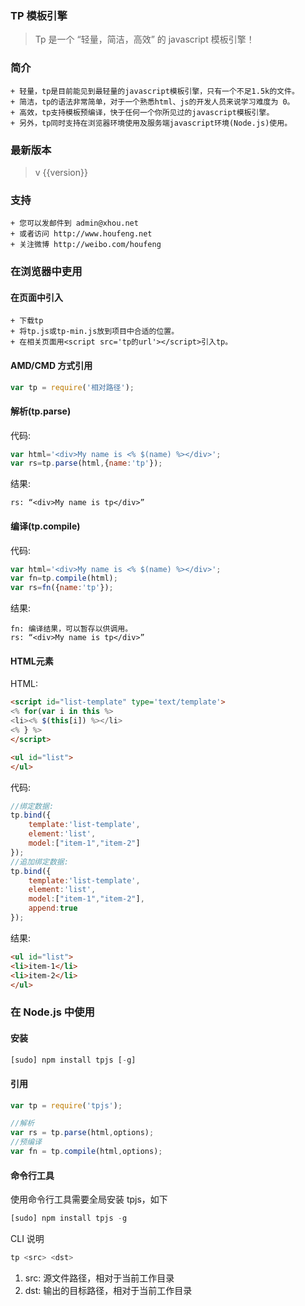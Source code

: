 ### TP 模板引擎
>Tp 是一个 “轻量，简洁，高效” 的 javascript 模板引擎！

### 简介
```
+ 轻量，tp是目前能见到最轻量的javascript模板引擎，只有一个不足1.5k的文件。
+ 简洁，tp的语法非常简单，对于一个熟悉html、js的开发人员来说学习难度为 0。
+ 高效，tp支持模板预编译，快于任何一个你所见过的javascript模板引擎。
+ 另外，tp同时支持在浏览器环境使用及服务端javascript环境(Node.js)使用。
```

### 最新版本
>v {{version}}

### 支持
```
+ 您可以发邮件到 admin@xhou.net
+ 或者访问 http://www.houfeng.net
+ 关注微博 http://weibo.com/houfeng
```

### 在浏览器中吏用

#### 在页面中引入
```
+ 下载tp
+ 将tp.js或tp-min.js放到项目中合适的位置。
+ 在相关页面用<script src='tp的url'></script>引入tp。
```

#### AMD/CMD 方式引用
```javascript
var tp = require('相对路径');
```

#### 解析(tp.parse)
代码:
```javascript
var html='<div>My name is <% $(name) %></div>';
var rs=tp.parse(html,{name:'tp'});
```
结果:
```
rs: “<div>My name is tp</div>”
```

#### 编译(tp.compile)
代码:
```javascript
var html='<div>My name is <% $(name) %></div>';
var fn=tp.compile(html);
var rs=fn({name:'tp'});
```
结果:
```
fn: 编译结果，可以暂存以供调用。
rs: “<div>My name is tp</div>”
```

#### HTML元素
HTML:
```html
<script id="list-template" type='text/template'>
<% for(var i in this %>
<li><% $(this[i]) %></li>
<% } %>
</script>

<ul id="list">
</ul>
```
代码:
```javascript
//绑定数据:
tp.bind({
	template:'list-template',
	element:'list',
	model:["item-1","item-2"]
}); 
//追加绑定数据:
tp.bind({
	template:'list-template',
	element:'list',
	model:["item-1","item-2"],
	append:true
}); 
```

结果:
```html
<ul id="list">
<li>item-1</li>
<li>item-2</li>
</ul>
```

### 在 Node.js 中使用

#### 安装
```javascript
[sudo] npm install tpjs [-g]
```

#### 引用
```javascript
var tp = require('tpjs');

//解析
var rs = tp.parse(html,options);
//预编译
var fn = tp.compile(html,options);
```

#### 命令行工具
使用命令行工具需要全局安装 tpjs，如下
```javascript
[sudo] npm install tpjs -g
```
CLI 说明
```javascript
tp <src> <dst>
```
1. src: 源文件路径，相对于当前工作目录
2. dst: 输出的目标路径，相对于当前工作目录
